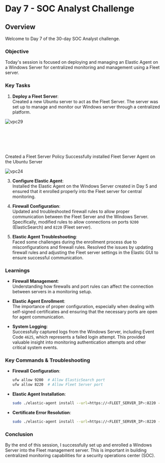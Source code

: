 # Day 7 - SOC Analyst Challenge

## Overview

Welcome to Day 7 of the 30-day SOC Analyst challenge.

### Objective
Today's session is focused on deploying and managing an Elastic Agent on a Windows Server for centralized monitoring and management using a Fleet server.

### Key Tasks
1. **Deploy a Fleet Server**:  
   Created a new Ubuntu server to act as the Fleet Server. The server was set up to manage and monitor our Windows server through a centralized platform.


![vpc29](https://github.com/user-attachments/assets/75edb375-f511-4ff4-872c-2ce2e1b0d1e7)

<br>
<br><br><br>


Created a Fleet Server Policy
Successfully installed Fleet Server Agent on the Ubuntu Server

![vpc24](https://github.com/user-attachments/assets/233e159f-ef76-429c-86bc-fcbe6b3c288e)

   
   
3. **Configure Elastic Agent**:  
   Installed the Elastic Agent on the Windows Server created in Day 5 and ensured that it enrolled properly into the Fleet server for central monitoring.

4. **Firewall Configuration**:  
   Updated and troubleshooted firewall rules to allow proper communication between the Fleet Server and the Windows Server. Specifically, modified rules to allow connections on ports `9200` (ElasticSearch) and `8220` (Fleet server).

5. **Elastic Agent Troubleshooting**:  
   Faced some challenges during the enrollment process due to misconfigurations and firewall rules. Resolved the issues by updating firewall rules and adjusting the Fleet server settings in the Elastic GUI to ensure successful communication.

### Learnings
- **Firewall Management**:  
   Understanding how firewalls and port rules can affect the connection between servers in a monitoring setup.
   
- **Elastic Agent Enrollment**:  
   The importance of proper configuration, especially when dealing with self-signed certificates and ensuring that the necessary ports are open for agent communication.

- **System Logging**:  
   Successfully captured logs from the Windows Server, including Event Code `4625`, which represents a failed login attempt. This provided valuable insight into monitoring authentication attempts and other critical system events.

### Key Commands & Troubleshooting
- **Firewall Configuration**:
    ```bash
    ufw allow 9200  # Allow ElasticSearch port
    ufw allow 8220  # Allow Fleet Server port
    ```

- **Elastic Agent Installation**:
    ```bash
    sudo ./elastic-agent install --url=https://<FLEET_SERVER_IP>:8220 --fleet-server-es=https://<ELASTICSEARCH_IP>:9200
    ```

- **Certificate Error Resolution**:
    ```bash
    sudo ./elastic-agent install --url=https://<FLEET_SERVER_IP>:8220 --fleet-server-es=https://<ELASTICSEARCH_IP>:9200 --insecure
    ```

### Conclusion
By the end of this session, I successfully set up and enrolled a Windows Server into the Fleet management server. This is important in building centralized monitoring capabilities for a security operations center (SOC).
